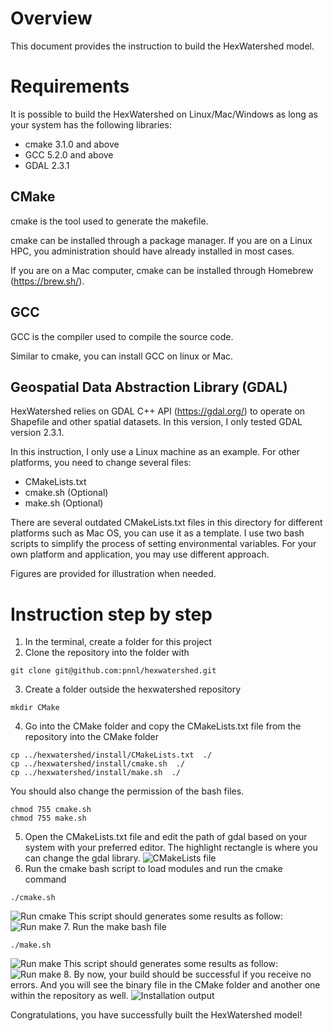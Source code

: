# Overview

This document provides the instruction to build the HexWatershed model.

# Requirements

It is possible to build the HexWatershed on Linux/Mac/Windows as long as your system has the following libraries:

* cmake 3.1.0 and above
* GCC 5.2.0 and above
* GDAL 2.3.1

## CMake

cmake is the tool used to generate the makefile.

cmake can be installed through a package manager. If you are on a Linux HPC, you administration should have already installed in most cases.

If you are on a Mac computer, cmake can be installed through Homebrew (https://brew.sh/).

## GCC

GCC is the compiler used to compile the source code.

Similar to cmake, you can install GCC on linux or Mac.

## Geospatial Data Abstraction Library (GDAL)

HexWatershed relies on GDAL C++ API (https://gdal.org/) to operate on Shapefile and other spatial datasets.
In this version, I only tested GDAL version 2.3.1.

In this instruction, I only use a Linux machine as an example. For other platforms, you need to change several files:

* CMakeLists.txt
* cmake.sh (Optional)
* make.sh (Optional)

There are several outdated CMakeLists.txt files in this directory for different platforms such as Mac OS, you can use it as a template. I use two bash scripts to simplify the process of setting environmental variables. For your own platform and application, you may use different approach.

Figures are provided for illustration when needed.

# Instruction step by step

1. In the terminal, create a folder for this project
2. Clone the repository into the folder with 
```
git clone git@github.com:pnnl/hexwatershed.git
```
3. Create a folder outside the hexwatershed repository
```
mkdir CMake
```
4. Go into the CMake folder and copy the CMakeLists.txt file from the repository into the CMake folder
```
cp ../hexwatershed/install/CMakeLists.txt  ./
cp ../hexwatershed/install/cmake.sh  ./
cp ../hexwatershed/install/make.sh  ./
```
You should also change the permission of the bash files.
```
chmod 755 cmake.sh
chmod 755 make.sh
```
5. Open the CMakeLists.txt file and edit the path of gdal based on your system with your preferred editor.
The highlight rectangle is where you can change the gdal library.
![CMakeLists file](https://github.com/pnnl/hexwatershed/blob/master/install/figure/cmakelists.png?raw=true)
6. Run the cmake bash script to load modules and run the cmake command
```
./cmake.sh
```
![Run cmake](https://github.com/pnnl/hexwatershed/blob/master/install/figure/cmake.png?raw=true)
This script should generates some results as follow:
![Run make](https://github.com/pnnl/hexwatershed/blob/master/install/figure/cmake_result.png?raw=true)
7. Run the make bash file 
```
./make.sh
```
![Run make](https://github.com/pnnl/hexwatershed/blob/master/install/figure/make.png?raw=true)
This script should generates some results as follow:
![Run make](https://github.com/pnnl/hexwatershed/blob/master/install/figure/make_result.png?raw=true)
8. By now, your build should be successful if you receive no errors. And you will see the binary file in the CMake folder and another one within the repository as well.
![Installation output](https://github.com/pnnl/hexwatershed/blob/master/install/figure/final.png?raw=true)

Congratulations, you have successfully built the HexWatershed model!
